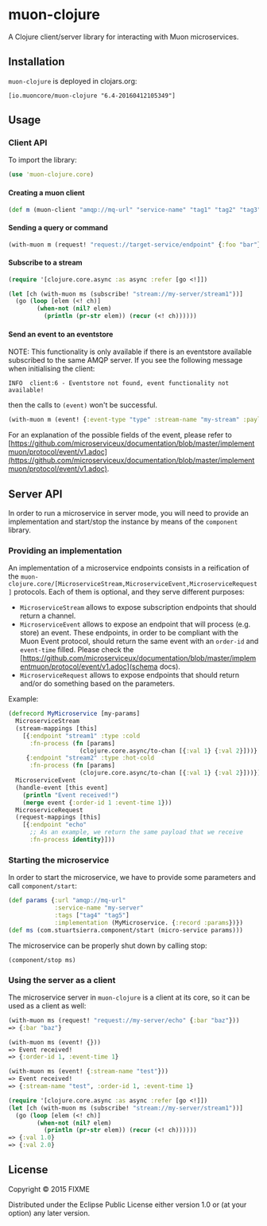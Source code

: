 # muon-clojure

A Clojure client/server library for interacting with Muon microservices.

## Installation

`muon-clojure` is deployed in clojars.org:

`[io.muoncore/muon-clojure "6.4-20160412105349"]`

## Usage

### Client API

To import the library:

```clojure
(use 'muon-clojure.core)
```

#### Creating a muon client

```clojure
(def m (muon-client "amqp://mq-url" "service-name" "tag1" "tag2" "tag3"))
```

#### Sending a query or command

```clojure
(with-muon m (request! "request://target-service/endpoint" {:foo "bar"}))
```

#### Subscribe to a stream

```clojure
(require '[clojure.core.async :as async :refer [go <!]])

(let [ch (with-muon ms (subscribe! "stream://my-server/stream1"))]
  (go (loop [elem (<! ch)]
        (when-not (nil? elem)
          (println (pr-str elem)) (recur (<! ch))))))
```

#### Send an event to an eventstore

NOTE: This functionality is only available if there is an eventstore available subscribed to the same AMQP server. If you see the following message when initialising the client:

```
INFO  client:6 - Eventstore not found, event functionality not available!
```

then the calls to `(event)` won't be successful.

```clojure
(with-muon m (event! {:event-type "type" :stream-name "my-stream" :payload {:my :data}}))
```

For an explanation of the possible fields of the event, please refer to [https://github.com/microserviceux/documentation/blob/master/implementmuon/protocol/event/v1.adoc](https://github.com/microserviceux/documentation/blob/master/implementmuon/protocol/event/v1.adoc).

## Server API

In order to run a microservice in server mode, you will need to provide an implementation and start/stop the instance by means of the `component` library.

### Providing an implementation

An implementation of a microservice endpoints consists in a reification of the `muon-clojure.core/[MicroserviceStream,MicroserviceEvent,MicroserviceRequest]` protocols. Each of them is optional, and they serve different purposes:

* `MicroserviceStream` allows to expose subscription endpoints that should return a channel.
* `MicroserviceEvent` allows to expose an endpoint that will process (e.g. store) an event. These endpoints, in order to be compliant with the Muon Event protocol, should return the same event with an `order-id` and `event-time` filled. Please check the [https://github.com/microserviceux/documentation/blob/master/implementmuon/protocol/event/v1.adoc](schema docs).
* `MicroserviceRequest` allows to expose endpoints that should return and/or do something based on the parameters.

Example:

```clojure
(defrecord MyMicroservice [my-params]
  MicroserviceStream
  (stream-mappings [this]
    [{:endpoint "stream1" :type :cold
      :fn-process (fn [params]
                    (clojure.core.async/to-chan [{:val 1} {:val 2}]))}
     {:endpoint "stream2" :type :hot-cold
      :fn-process (fn [params]
                    (clojure.core.async/to-chan [{:val 1} {:val 2}]))}])
  MicroserviceEvent
  (handle-event [this event]
    (println "Event received!")
    (merge event {:order-id 1 :event-time 1}))
  MicroserviceRequest
  (request-mappings [this]
    [{:endpoint "echo"
      ;; As an example, we return the same payload that we receive
      :fn-process identity}]))
```

### Starting the microservice

In order to start the microservice, we have to provide some parameters and call `component/start`:

```clojure
(def params {:url "amqp://mq-url"
             :service-name "my-server"
             :tags ["tag4" "tag5"]
             :implementation (MyMicroservice. {:record :params})})
(def ms (com.stuartsierra.component/start (micro-service params)))
```

The microservice can be properly shut down by calling stop:

```(component/stop ms)```

### Using the server as a client

The microservice server in `muon-clojure` is a client at its core, so it can be used as a client as well:

```clojure
(with-muon ms (request! "request://my-server/echo" {:bar "baz"}))
=> {:bar "baz"}

(with-muon ms (event! {}))
=> Event received!
=> {:order-id 1, :event-time 1}

(with-muon ms (event! {:stream-name "test"}))
=> Event received!
=> {:stream-name "test", :order-id 1, :event-time 1}

(require '[clojure.core.async :as async :refer [go <!]])
(let [ch (with-muon ms (subscribe! "stream://my-server/stream1"))]
  (go (loop [elem (<! ch)]
        (when-not (nil? elem)
          (println (pr-str elem)) (recur (<! ch))))))
=> {:val 1.0}
=> {:val 2.0}
```

## License

Copyright © 2015 FIXME

Distributed under the Eclipse Public License either version 1.0 or (at
your option) any later version.
